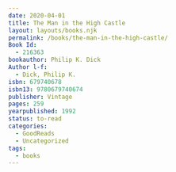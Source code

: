 ```yaml
---
date: 2020-04-01
title: The Man in the High Castle
layout: layouts/books.njk
permalink: /books/the-man-in-the-high-castle/
Book Id:
  - 216363
bookauthor: Philip K. Dick
Author l-f:
  - Dick, Philip K.
isbn: 679740678
isbn13: 9780679740674
publisher: Vintage
pages: 259
yearpublished: 1992
status: to-read
categories:
  - GoodReads
  - Uncategorized
tags:
  - books
---
```

